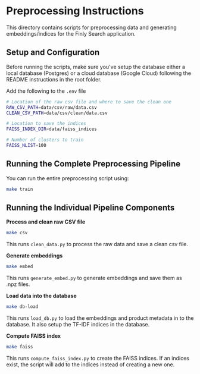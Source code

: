 # Preprocessing Instructions

This directory contains scripts for preprocessing data and generating embeddings/indices for the Finly Search application.

## Setup and Configuration

Before running the scripts, make sure you've setup the database either a local database (Postgres) or a cloud database (Google Cloud) following the README instructions in the root folder. 

Add the following to the `.env` file

```bash
# Location of the raw csv file and where to save the clean one
RAW_CSV_PATH=data/csv/raw/data.csv
CLEAN_CSV_PATH=data/csv/clean/data.csv

# Location to save the indices
FAISS_INDEX_DIR=data/faiss_indices

# Number of clusters to train
FAISS_NLIST=100
```

## Running the Complete Preprocessing Pipeline

You can run the entire preprocessing script using:
```bash
make train
```

## Running the Individual Pipeline Components

**Process and clean raw CSV file**
```bash
make csv
```
This runs `clean_data.py` to process the raw data and save a clean csv file. 

**Generate embeddings**
```bash
make embed
```
This runs `generate_embed.py` to generate embeddings and save them as .npz files. 

**Load data into the database**
```bash
make db-load
```
This runs `load_db.py` to load the embeddings and product metadata in to the database. It also setup the TF-IDF indices in the database. 

**Compute FAISS index**
```bash
make faiss
```
This runs `compute_faiss_index.py` to create the FAISS indices. If an indices exist, the script will add to the indices instead of creating a new one. 
